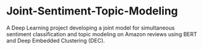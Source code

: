 # Joint-Sentiment-Topic-Modeling
A Deep Learning project developing a joint model for simultaneous sentiment classification and topic modeling on Amazon reviews using BERT and Deep Embedded Clustering (DEC).
